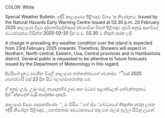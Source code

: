 COLOR: White

Special Weather Bulletin. ඉදිරි කාලගුණය පිළිබඳව විශ ේෂ නිශේදනය. Issued by the Natural Hazards Early Warning Centre Issued at 02.30 p.m. 20 February 2025 කාලගුණ විද්‍යා දද්‍පාර්තදේන්තුදේ ස්වභාවික විපත් පිළිබඳව පූර්ව අනුරු ඇඟවීදේ මධ්‍යස්ථානය විසින්ත 2025-02-20 දින ප.ව. 02.30 ට නිකුත් කරන ලදී.

A change in prevailing dry weather condition over the island is expected from 23rd February 2025 onwards. Therefore, Showers will expect in Northern, North-central, Eastern, Uva, Central provinces and in Hambantota district. General public is requested to be attentive to future forecasts issued by the Department of Meteorology in this regard.

දිවයිශේ දැනට පවතින වියලි කාලගුණ තත්තත්තවශේ ශවනස්ේීමක් 2025 ශපබරවාරි මස් 23 දින සිට බලාශපාශරාත්තු ශේ.

ඒ් අනුව උුරු, උුරු-මැද්‍, නැදෙනහිර ඌව සහ මධ්‍යම පළාත්වලත් හේබන්තදතාට දිස්ික්කදේත් වැසි අදේක්ෂා දකදර්.

කාලගුණ විදයා ශදපාර්තශේේුව විසිේ ශේ ස්ේබේධශයේ නිකුත්ත කරනු ලබන ඉදිරි නිශේදන පිළිබඳව , මහජනතාව අවධානශයේ පසු වන ශලස් ඉල්ලා සිටිනු ලැශේ.